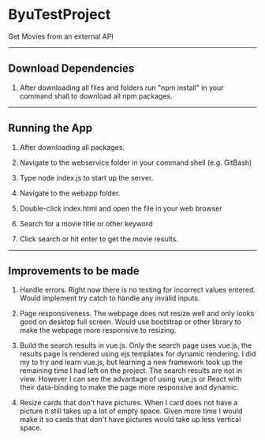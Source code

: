 # ByuTestProject
Get Movies from an external API

----------------------------------------------------------------------------
Download Dependencies		 					                                         
----------------------------------------------------------------------------
1) After downloading all files and folders run "npm install" in your
command shall to download all npm packages.

----------------------------------------------------------------------------
Running the App		 					                                               
----------------------------------------------------------------------------
1) After downloading all packages. 
2) Navigate to the webservice folder in your command shell (e.g. GitBash)
3) Type node index.js to start up the server. 

4) Navigate to the webapp folder. 
5) Double-click index.html and open the file in your web browser
6) Search for a movie title or other keyword 
7) Click search or hit enter to get the movie results. 

----------------------------------------------------------------------------
Improvements to be made		 					                                       
----------------------------------------------------------------------------
1) Handle errors. Right now there is no testing for incorrect values entered. 
Would implement try catch to handle any invalid inputs. 

2) Page responsiveness. The webpage does not resize well and only looks good 
on desktop full screen. Would use bootstrap or other library to make the webpage 
more responsive to resizing. 

3) Build the search results in vue.js. Only the search page uses vue.js, the results page is 
rendered using ejs templates for dynamic rendering. I did my to try and learn vue.js, but learning a 
new framework took up the remaining time I had left on the project. 
The search results are not in view. However I can see the advantage of using vue.js or React 
with their data-binding to make the page more responsive and dynamic. 

4) Resize cards that don't have pictures. When I card does not have a picture it still takes up a lot of 
empty space. Given more time I would make it so cards that don't have pictures would take up less vertical
space. 






